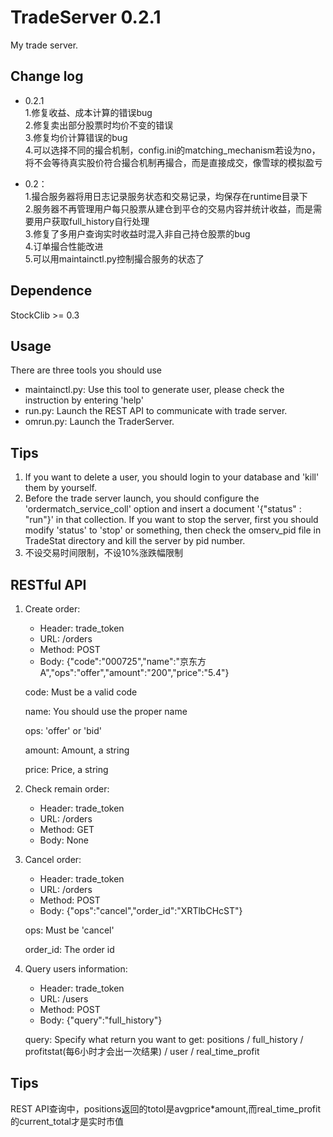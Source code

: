 TradeServer 0.2.1
=========
My trade server.


## Change log
- 0.2.1  
1.修复收益、成本计算的错误bug  
2.修复卖出部分股票时均价不变的错误  
3.修复均价计算错误的bug  
4.可以选择不同的撮合机制，config.ini的matching_mechanism若设为no，将不会等待真实股价符合撮合机制再撮合，而是直接成交，像雪球的模拟盈亏   


- 0.2：  
1.撮合服务器将用日志记录服务状态和交易记录，均保存在runtime目录下  
2.服务器不再管理用户每只股票从建仓到平仓的交易内容并统计收益，而是需要用户获取full_history自行处理   
3.修复了多用户查询实时收益时混入非自己持仓股票的bug  
4.订单撮合性能改进  
5.可以用maintainctl.py控制撮合服务的状态了

## Dependence
StockClib >= 0.3

## Usage
There are three tools you should use
- maintainctl.py: Use this tool to generate user, please check the instruction by entering 'help'
- run.py: Launch the REST API to communicate with trade server.
- omrun.py: Launch the TraderServer.

## Tips
1. If you want to delete a user, you should login to your database and 'kill' them by yourself.
2. Before the trade server launch, you should configure the 'ordermatch_service_coll' option and insert a document '{"status" : "run"}' in that collection. If you want to stop the server, first you should modify 'status' to 'stop' or something, then check the omserv_pid file in TradeStat directory and kill the server by pid number.
3. 不设交易时间限制，不设10%涨跌幅限制

## RESTful API
1. Create order: 
   - Header: trade_token
   - URL: /orders
   - Method: POST 
   - Body: {"code":"000725","name":"京东方A","ops":"offer","amount":"200","price":"5.4"}  

   code: Must be a valid code   

   name: You should use the proper name   

   ops: 'offer' or 'bid'    

   amount: Amount, a string   

   price: Price, a string

2. Check remain order:
   - Header: trade_token
   - URL: /orders
   - Method: GET
   - Body: None
   
3. Cancel order:
   - Header: trade_token
   - URL: /orders
   - Method: POST
   - Body: {"ops":"cancel","order_id":"XRTlbCHcST"}
   
   ops: Must be 'cancel'
   
   order_id: The order id
   
4. Query users information:
   - Header: trade_token
   - URL: /users
   - Method: POST
   - Body: {"query":"full_history"}
   
   query: Specify what return you want to get: positions / full_history / profitstat(每6小时才会出一次结果) / user / real_time_profit

## Tips
REST API查询中，positions返回的totol是avgprice*amount,而real_time_profit的current_total才是实时市值

